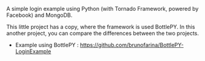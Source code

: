 A simple login example using Python (with Tornado Framework, powered by Facebook) and MongoDB.

This little project has a copy, where the framework is used BottlePY. In this another project, you can compare the differences between the two projects.

* Example using BottlePY : https://github.com/brunofarina/BottlePY-LoginExample
  

